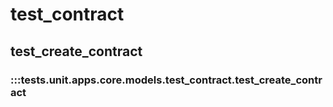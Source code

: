 # test_contract

## test_create_contract

### :::tests.unit.apps.core.models.test_contract.test_create_contract

